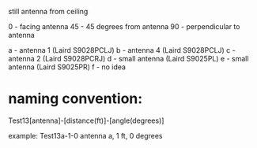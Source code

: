 still antenna from ceiling

0 - facing antenna
45 - 45 degrees from antenna
90 - perpendicular to antenna

a - antenna 1 (Laird S9028PCLJ)
b - antenna 4 (Laird S9028PCLJ)
c - antenna 2 (Laird S9028PCRJ)
d - small antenna (Laird S9025PL)
e - small antenna (Laird S9025PR)
f - no idea

# naming convention:
Test13[antenna]-[distance(ft)]-[angle(degrees)]

example:
Test13a-1-0
antenna a, 1 ft, 0 degrees


